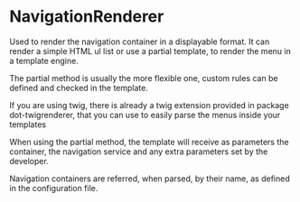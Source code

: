 # NavigationRenderer

Used to render the navigation container in a displayable format. It can render a simple HTML ul list or use a partial template, to render the menu in a template engine.

The partial method is usually the more flexible one, custom rules can be defined and checked in the template.

If you are using twig, there is already a twig extension provided in package dot-twigrenderer, that you can use to easily parse the menus inside your templates

When using the partial method, the template will receive as parameters the container, the navigation service and any extra parameters set by the developer.

Navigation containers are referred, when parsed, by their name, as defined in the configuration file.
